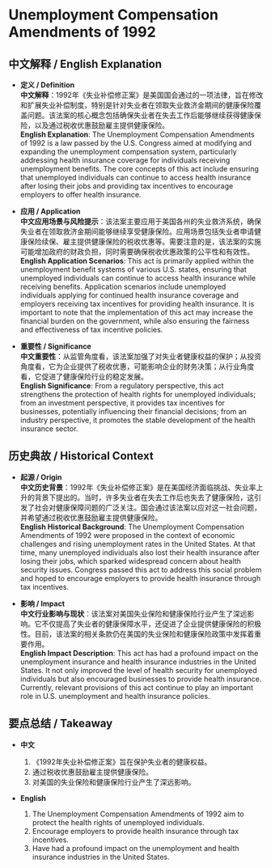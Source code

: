 # Unemployment Compensation Amendments of 1992

## 中文解释 / English Explanation

* **定义 / Definition**  
  **中文解释**：1992年《失业补偿修正案》是美国国会通过的一项法律，旨在修改和扩展失业补偿制度，特别是针对失业者在领取失业救济金期间的健康保险覆盖问题。该法案的核心概念包括确保失业者在失去工作后能够继续获得健康保险，以及通过税收优惠鼓励雇主提供健康保险。  
  **English Explanation**: The Unemployment Compensation Amendments of 1992 is a law passed by the U.S. Congress aimed at modifying and expanding the unemployment compensation system, particularly addressing health insurance coverage for individuals receiving unemployment benefits. The core concepts of this act include ensuring that unemployed individuals can continue to access health insurance after losing their jobs and providing tax incentives to encourage employers to offer health insurance.

* **应用 / Application**  
  **中文应用场景与风险提示**：该法案主要应用于美国各州的失业救济系统，确保失业者在领取救济金期间能够继续享受健康保险。应用场景包括失业者申请健康保险续保、雇主提供健康保险的税收优惠等。需要注意的是，该法案的实施可能增加政府的财政负担，同时需要确保税收优惠政策的公平性和有效性。  
  **English Application Scenarios**: This act is primarily applied within the unemployment benefit systems of various U.S. states, ensuring that unemployed individuals can continue to access health insurance while receiving benefits. Application scenarios include unemployed individuals applying for continued health insurance coverage and employers receiving tax incentives for providing health insurance. It is important to note that the implementation of this act may increase the financial burden on the government, while also ensuring the fairness and effectiveness of tax incentive policies.

* **重要性 / Significance**  
  **中文重要性**：从监管角度看，该法案加强了对失业者健康权益的保护；从投资角度看，它为企业提供了税收优惠，可能影响企业的财务决策；从行业角度看，它促进了健康保险行业的稳定发展。  
  **English Significance**: From a regulatory perspective, this act strengthens the protection of health rights for unemployed individuals; from an investment perspective, it provides tax incentives for businesses, potentially influencing their financial decisions; from an industry perspective, it promotes the stable development of the health insurance sector.

## 历史典故 / Historical Context

* **起源 / Origin**  
  **中文历史背景**：1992年《失业补偿修正案》是在美国经济面临挑战、失业率上升的背景下提出的。当时，许多失业者在失去工作后也失去了健康保险，这引发了社会对健康保障问题的广泛关注。国会通过该法案以应对这一社会问题，并希望通过税收优惠鼓励雇主提供健康保险。  
  **English Historical Background**: The Unemployment Compensation Amendments of 1992 were proposed in the context of economic challenges and rising unemployment rates in the United States. At that time, many unemployed individuals also lost their health insurance after losing their jobs, which sparked widespread concern about health security issues. Congress passed this act to address this social problem and hoped to encourage employers to provide health insurance through tax incentives.

* **影响 / Impact**  
  **中文行业影响与现状**：该法案对美国失业保险和健康保险行业产生了深远影响。它不仅提高了失业者的健康保障水平，还促进了企业提供健康保险的积极性。目前，该法案的相关条款仍在美国的失业保险和健康保险政策中发挥着重要作用。  
  **English Impact Description**: This act has had a profound impact on the unemployment insurance and health insurance industries in the United States. It not only improved the level of health security for unemployed individuals but also encouraged businesses to provide health insurance. Currently, relevant provisions of this act continue to play an important role in U.S. unemployment and health insurance policies.

## 要点总结 / Takeaway

* **中文**  
  1. 《1992年失业补偿修正案》旨在保护失业者的健康权益。
  2. 通过税收优惠鼓励雇主提供健康保险。
  3. 对美国的失业保险和健康保险行业产生了深远影响。

* **English**  
  1. The Unemployment Compensation Amendments of 1992 aim to protect the health rights of unemployed individuals.
  2. Encourage employers to provide health insurance through tax incentives.
  3. Have had a profound impact on the unemployment and health insurance industries in the United States.